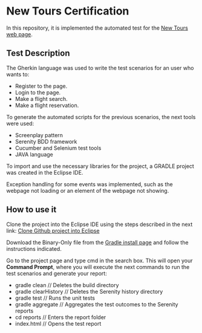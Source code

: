 # New Tours Certification

In this repository, it is implemented the automated test for the [New Tours web page](http://newtours.demoaut.com/).

## Test Description

The Gherkin language was used to write the test scenarios for an user who wants to:
* Register to the page.
* Login to the page.
* Make a flight search.
* Make a flight reservation.

To generate the automated scripts for the previous scenarios, the next tools were used:
- Screenplay pattern
- Serenity BDD framework 
- Cucumber and Selenium test tools 
- JAVA language

To import and use the necessary libraries for the project, a GRADLE project was created in the Eclipse IDE.

Exception handling for some events was implemented, such as the webpage not loading or an element of the webpage not showing.

## How to use it

Clone the project into the Eclipse IDE using the steps described in the next link: [Clone Github project into Eclipse](https://github.com/collab-uniba/socialcde4eclipse/wiki/How-to-import-a-GitHub-project-into-Eclipse)

Download the Binary-Only file from the [Gradle install page](https://gradle.org/install/#manually) and follow the instructions indicated.

Go to the project page and type cmd in the search box. This will open your **Command Prompt**, where you will execute the next commands to run the test scenarios and generate your report:
* gradle clean // Deletes the build directory
* gradle clearHistory // Deletes the Serenity history directory
* gradle test // Runs the unit tests
* gradle aggregate // Aggregates the test outcomes to the Serenity reports
* cd reports // Enters the report folder
* index.html // Opens the test report
